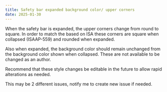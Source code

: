 ```yaml
---
title: Safety bar expanded background color/ upper corners
date: 2025-01-30
---
```


When the safety bar is expanded, the upper corners change from round to square. In order to match the based on ISA these corners are square when collapsed (ISAAP-559) and rounded when expanded.

Also when expanded, the background color should remain unchanged from the background color shown when collapsed. These are not available to be changed as an author.

Recommend that these style changes be editable in the future to allow rapid alterations as needed.

This may be 2 different issues, notify me to create new issue if needed.
